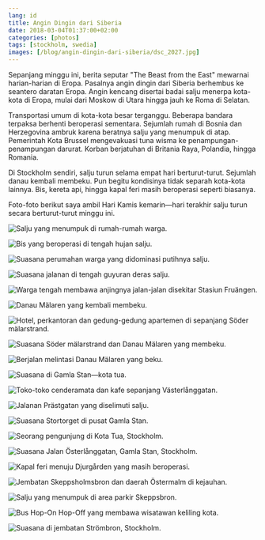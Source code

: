 ```yaml
---
lang: id
title: Angin Dingin dari Siberia
date: 2018-03-04T01:37:00+02:00
categories: [photos]
tags: [stockholm, swedia]
images: [/blog/angin-dingin-dari-siberia/dsc_2027.jpg]
---
```

Sepanjang minggu ini, berita seputar "The Beast from the East" mewarnai harian-harian di Eropa. Pasalnya angin dingin dari Siberia berhembus ke seantero daratan Eropa. Angin kencang disertai badai salju menerpa kota-kota di Eropa, mulai dari Moskow di Utara hingga jauh ke Roma di Selatan.

Transportasi umum di kota-kota besar terganggu. Beberapa bandara terpaksa berhenti beroperasi sementara. Sejumlah rumah di Bosnia dan Herzegovina ambruk karena beratnya salju yang menumpuk di atap. Pemerintah Kota Brussel mengevakuasi tuna wisma ke penampungan-penampungan darurat. Korban berjatuhan di Britania Raya, Polandia, hingga Romania.

Di Stockholm sendiri, salju turun selama empat hari berturut-turut. Sejumlah danau kembali membeku. Pun begitu kondisinya tidak separah kota-kota lainnya. Bis, kereta api, hingga kapal feri masih beroperasi seperti biasanya.

Foto-foto berikut saya ambil Hari Kamis kemarin—hari terakhir salju turun secara berturut-turut minggu ini.

![Salju yang menumpuk di rumah-rumah warga.](dsc_2020.jpg)

![Bis yang beroperasi di tengah hujan salju.](dsc_2022.jpg)

![Suasana perumahan warga yang didominasi putihnya salju.](dsc_2025.jpg)

![Suasana jalanan di tengah guyuran deras salju.](dsc_2027.jpg)

![Warga tengah membawa anjingnya jalan-jalan disekitar Stasiun Fruängen.](dsc_2030.jpg)

![Danau Mälaren yang kembali membeku.](dsc_2033.jpg)

![Hotel, perkantoran dan gedung-gedung apartemen di sepanjang Söder mälarstrand.](dsc_2035.jpg)

![Suasana Söder mälarstrand dan Danau Mälaren yang membeku.](dsc_2036.jpg)

![Berjalan melintasi Danau Mälaren yang beku.](dsc_2038.jpg)

![Suasana di Gamla Stan—kota tua.](dsc_2044.jpg)

![Toko-toko cenderamata dan kafe sepanjang Västerlånggatan.](dsc_2046.jpg)

![Jalanan Prästgatan yang diselimuti salju.](dsc_2056.jpg)

![Suasana Stortorget di pusat Gamla Stan.](dsc_2057.jpg)

![Seorang pengunjung di Kota Tua, Stockholm.](dsc_2068.jpg)

![Suasana Jalan Österlånggatan, Gamla Stan, Stockholm.](dsc_2069.jpg)

![Kapal feri menuju Djurgården yang masih beroperasi.](dsc_2073.jpg)

![Jembatan Skeppsholmsbron dan daerah Östermalm di kejauhan.](dsc_2078.jpg)

![Salju yang menumpuk di area parkir Skeppsbron.](dsc_2080.jpg)

![Bus Hop-On Hop-Off yang membawa wisatawan keliling kota.](dsc_2095.jpg)

![Suasana di jembatan Strömbron, Stockholm.](dsc_2099.jpg)
